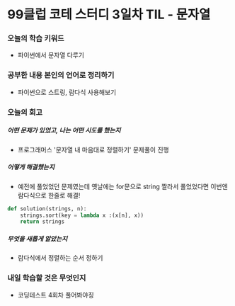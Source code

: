 # 99클럽 코테 스터디 3일차 TIL - 문자열

### 오늘의 학습 키워드
- 파이썬에서 문자열 다루기

### 공부한 내용 본인의 언어로 정리하기
- 파이썬으로 스트링, 람다식 사용해보기

### 오늘의 회고
##### 어떤 문제가 있었고, 나는 어떤 시도를 했는지
- 프로그래머스 '문자열 내 마음대로 정렬하기' 문제풀이 진행

##### 어떻게 해결했는지
- 예전에 풀었었던 문제였는데 옛날에는 for문으로 string 짤라서 풀었었다면 이번엔 람다식으로 한줄로 해결!

```python
def solution(strings, n):
    strings.sort(key = lambda x :(x[n], x))
    return strings
```

##### 무엇을 새롭게 알았는지
- 람다식에서 정렬하는 순서 정하기

### 내일 학습할 것은 무엇인지
- 코딩테스트 4회차 풀어봐야징
